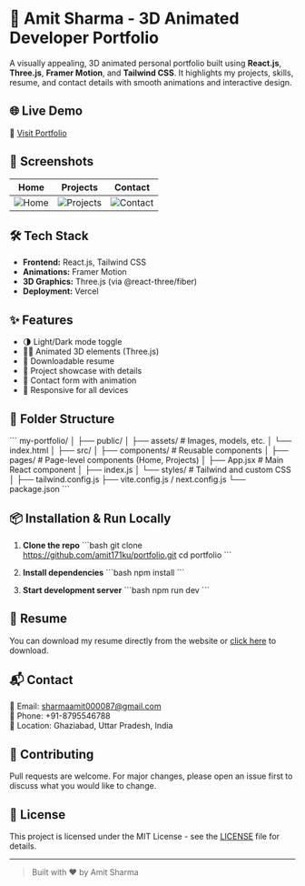
# 🚀 Amit Sharma - 3D Animated Developer Portfolio

A visually appealing, 3D animated personal portfolio built using **React.js**, **Three.js**, **Framer Motion**, and **Tailwind CSS**. It highlights my projects, skills, resume, and contact details with smooth animations and interactive design.

## 🌐 Live Demo

🔗 [Visit Portfolio](https://amit-portfolio-roan.vercel.app)

## 📸 Screenshots

| Home | Projects | Contact |
|------|----------|---------|
| ![Home](https://via.placeholder.com/300x200?text=Home+Page) | ![Projects](https://via.placeholder.com/300x200?text=Projects+Section) | ![Contact](https://via.placeholder.com/300x200?text=Contact+Page) |

## 🛠️ Tech Stack

- **Frontend:** React.js, Tailwind CSS
- **Animations:** Framer Motion
- **3D Graphics:** Three.js (via @react-three/fiber)
- **Deployment:** Vercel

## ✨ Features

- 🌗 Light/Dark mode toggle  
- 🧑‍💻 Animated 3D elements (Three.js)
- 📜 Downloadable resume
- 🧠 Project showcase with details
- 💬 Contact form with animation
- 📱 Responsive for all devices

## 📁 Folder Structure

\`\`\`
my-portfolio/
│
├── public/
│   ├── assets/            # Images, models, etc.
│   └── index.html
│
├── src/
│   ├── components/        # Reusable components
│   ├── pages/             # Page-level components (Home, Projects)
│   ├── App.jsx            # Main React component
│   ├── index.js
│   └── styles/            # Tailwind and custom CSS
│
├── tailwind.config.js
├── vite.config.js / next.config.js
└── package.json
\`\`\`

## 📦 Installation & Run Locally

1. **Clone the repo**
   \`\`\`bash
   git clone https://github.com/amit171ku/portfolio.git
   cd portfolio
   \`\`\`

2. **Install dependencies**
   \`\`\`bash
   npm install
   \`\`\`

3. **Start development server**
   \`\`\`bash
   npm run dev
   \`\`\`

## 📄 Resume

You can download my resume directly from the website or [click here](#) to download.

## 📬 Contact

📧 Email: [sharmaamit000087@gmail.com](mailto:sharmaamit000087@gmail.com)  
📱 Phone: +91-8795546788  
📍 Location: Ghaziabad, Uttar Pradesh, India

## 🤝 Contributing

Pull requests are welcome. For major changes, please open an issue first to discuss what you would like to change.

## 📃 License

This project is licensed under the MIT License - see the [LICENSE](LICENSE) file for details.

---

> Built with ❤️ by Amit Sharma
